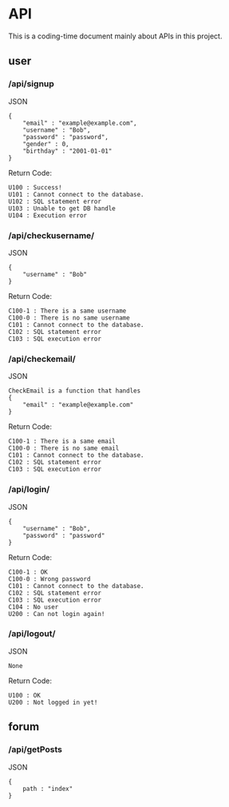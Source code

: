 # API
This is a coding-time document mainly about APIs in this project.

## user
### /api/signup
JSON

	{
		"email" : "example@example.com",
		"username" : "Bob",
		"password" : "password",
		"gender" : 0,
		"birthday" : "2001-01-01"
	}

Return Code:

    U100 : Success!
    U101 : Cannot connect to the database.
    U102 : SQL statement error
    U103 : Unable to get DB handle
    U104 : Execution error
    
### /api/checkusername/
JSON

	{
		"username" : "Bob"
	}

Return Code:

    C100-1 : There is a same username
    C100-0 : There is no same username
    C101 : Cannot connect to the database.
    C102 : SQL statement error
    C103 : SQL execution error
    
### /api/checkemail/
JSON

	CheckEmail is a function that handles
	{
		"email" : "example@example.com"
	}

Return Code:

    C100-1 : There is a same email
    C100-0 : There is no same email
    C101 : Cannot connect to the database.
    C102 : SQL statement error
    C103 : SQL execution error
    
### /api/login/
JSON

	{
		"username" : "Bob",
		"password" : "password"
	}

Return Code:

    C100-1 : OK
    C100-0 : Wrong password
    C101 : Cannot connect to the database.
    C102 : SQL statement error
    C103 : SQL execution error
    C104 : No user
    U200 : Can not login again!

### /api/logout/
JSON

    None

Return Code:

    U100 : OK
    U200 : Not logged in yet!

## forum
### /api/getPosts
JSON

    {
        path : "index"
    }
